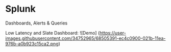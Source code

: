 # Splunk
Dashboards, Alerts &amp; Queries

Low Latency and Slate Dashboard: 
![Demo] (https://user-images.githubusercontent.com/34752965/68505391-ec4c0900-021b-11ea-976b-a0b923c15ca2.png)
